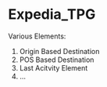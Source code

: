 # Expedia_TPG

Various Elements:
  1. Origin Based Destination
  2. POS Based Destination
  3. Last Acitvity Element
  4. ...

